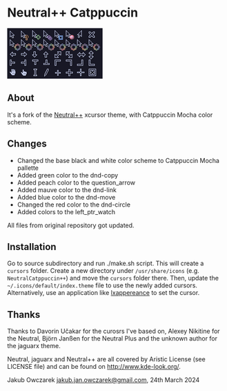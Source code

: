# Neutral++ Catppuccin

![cursors_img](source/mocha/thumbnail.png)

## About

It's a fork of the [Neutral++](https://github.com/ducakar/xcursor-neutralxx) xcursor theme, with Catppuccin Mocha color scheme.

## Changes

- Changed the base black and white color scheme to Catppuccin Mocha pallette
- Added green color to the dnd-copy
- Added peach color to the question_arrow
- Added mauve color to the dnd-link
- Added blue color to the dnd-move
- Changed the red color to the dnd-circle
- Added colors to the left_ptr_watch

All files from original repository got updated. 


## Installation

Go to source subdirectory and run ./make.sh script. This will create a `cursors` folder.
Create a new directory under `/usr/share/icons` (e.g. `NeutralCatppuccin++`) and move the `cursors` folder there.
Then, update the `~/.icons/default/index.theme` file to use the newly added cursors.
Alternatively, use an application like [lxappereance](https://man.archlinux.org/man/lxappearance.1.en) to set the cursor.


## Thanks

Thanks to Davorin Učakar for the curosrs I've based on, Alexey Nikitine for the Neutral, Björn Janßen for the Neutral Plus and the unknown author for the jaguarx theme.

Neutral, jaguarx and Neutral++ are all covered by Aristic License
(see LICENSE file) and can be found on http://www.kde-look.org/.

Jakub Owczarek <jakub.jan.owczarek@gmail.com>, 24th March 2024
